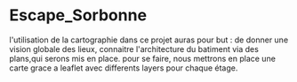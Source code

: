 # Escape_Sorbonne
l'utilisation de la cartographie dans ce projet auras pour but :
de donner une vision globale des lieux, connaitre l'architecture du batiment via des plans,qui serons mis en place.
pour se faire, nous mettrons en place une carte grace a leaflet avec differents layers pour chaque étage. 